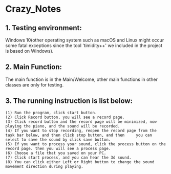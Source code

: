 # Crazy_Notes

## 1. Testing environment: 
Windows 10(other operating system such as macOS and Linux might occur some fatal exceptions since the tool 'timidity++' we included in the project is based on Windows).
## 2. Main Function:
The main function is in the Main/Welcome, other main functions in other classes are only for testing.
## 3. The running instruction is list below:
	(1) Run the program, click start button.
	(2) Click Record button, you will see a record page.
	(3) Click record button and the record page will be minimized, now playing the piano, and the sound will be recorded.
	(4) If you want to stop recording, reopen the record page from the task bar below, and then click stop button, and then 	you can select to save the sound by click save button.
	(5) If you want to process your sound, click the process button on the record page. then you will see a process page.
	(6) Choose a file that you saved on your PC.
	(7) Click start process, and you can hear the 3d sound.
	(8) You can click either Left or Right button to change the sound movement direction during playing.
